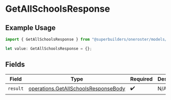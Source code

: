 # GetAllSchoolsResponse

## Example Usage

```typescript
import { GetAllSchoolsResponse } from "@superbuilders/oneroster/models/operations";

let value: GetAllSchoolsResponse = {};
```

## Fields

| Field                                                                                        | Type                                                                                         | Required                                                                                     | Description                                                                                  |
| -------------------------------------------------------------------------------------------- | -------------------------------------------------------------------------------------------- | -------------------------------------------------------------------------------------------- | -------------------------------------------------------------------------------------------- |
| `result`                                                                                     | [operations.GetAllSchoolsResponseBody](../../models/operations/getallschoolsresponsebody.md) | :heavy_check_mark:                                                                           | N/A                                                                                          |